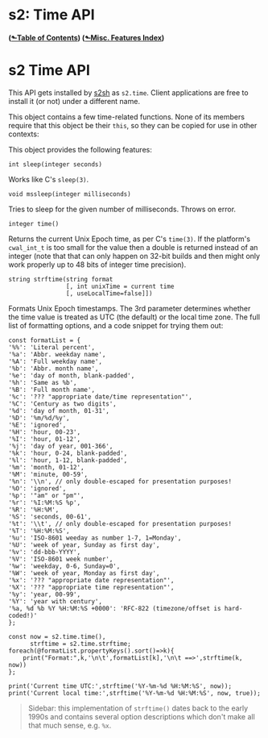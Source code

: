 # s2: Time API
#### ([&#x2b11;Table of Contents](./)) ([&#x2b11;Misc. Features Index](misc-index.md))
<a id="misc-time"></a>
# s2 Time API

This API gets installed by [s2sh](s2sh.md) as `s2.time`. Client
applications are free to install it (or not) under a different
name.

This object contains a few time-related functions. None of its members
require that this object be their `this`, so they can be copied for
use in other contexts:

This object provides the following features:

```s2-member
int sleep(integer seconds)
```

Works like C's `sleep(3)`.

```s2-member
void mssleep(integer milliseconds)
```

Tries to sleep for the given number of milliseconds. Throws on
error.

```s2-member
integer time()
```

Returns the current Unix Epoch time, as per C's `time(3)`. If the
platform's `cwal_int_t` is too small for the value then a double is
returned instead of an integer (note that that can only happen on
32-bit builds and then might only work properly up to 48 bits of
integer time precision).

```s2-member
string strftime(string format
                [, int unixTime = current time
                [, useLocalTime=false]])
```

Formats Unix Epoch timestamps. The 3rd parameter determines whether
the time value is treated as UTC (the default) or the local time
zone. The full list of formatting options, and a code snippet for
trying them out:

```
const formatList = {
'%%': 'Literal percent',
'%a': 'Abbr. weekday name',
'%A': 'Full weekday name',
'%b': 'Abbr. month name',
'%e': 'day of month, blank-padded',
'%h': 'Same as %b',
'%B': 'Full month name',
'%c': '??? "appropriate date/time representation"',
'%C': 'Century as two digits',
'%d': 'day of month, 01-31',
'%D': '%m/%d/%y',
'%E': 'ignored',
'%H': 'hour, 00-23',
'%I': 'hour, 01-12',
'%j': 'day of year, 001-366',
'%k': 'hour, 0-24, blank-padded',
'%l': 'hour, 1-12, blank-padded',
'%m': 'month, 01-12',
'%M': 'minute, 00-59',
'%n': '\\n', // only double-escaped for presentation purposes!
'%O': 'ignored',
'%p': '"am" or "pm"',
'%r': '%I:%M:%S %p',
'%R': '%H:%M',
'%S': 'seconds, 00-61',
'%t': '\\t', // only double-escaped for presentation purposes!
'%T': '%H:%M:%S',
'%u': 'ISO-8601 weeday as number 1-7, 1=Monday',
'%U': 'week of year, Sunday as first day',
'%v': 'dd-bbb-YYYY',
'%V': 'ISO-8601 week number',
'%w': 'weekday, 0-6, Sunday=0',
'%W': 'week of year, Monday as first day',
'%x': '??? "appropriate date representation"',
'%X': '??? "appropriate time representation"',
'%y': 'year, 00-99',
'%Y': 'year with century',
'%a, %d %b %Y %H:%M:%S +0000': 'RFC-822 (timezone/offset is hard-coded!)'
};

const now = s2.time.time(),
      strftime = s2.time.strftime;
foreach(@formatList.propertyKeys().sort()=>k){
    print("Format:",k,'\n\t',formatList[k],'\n\t ==>',strftime(k, now))
};

print('Current time UTC:',strftime('%Y-%m-%d %H:%M:%S', now));
print('Current local time:',strftime('%Y-%m-%d %H:%M:%S', now, true));
```

> Sidebar: this implementation of `strftime()` dates back to the early
1990s and contains several option descriptions which don't make all
that much sense, e.g. `%x`.
